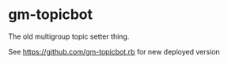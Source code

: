 gm-topicbot
===========

The old multigroup topic setter thing. 

See https://github.com/gm-topicbot.rb for new deployed version 
